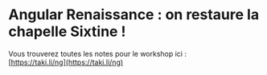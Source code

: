 # Angular Renaissance : on restaure la chapelle Sixtine !

Vous trouverez toutes les notes pour le workshop ici :  
[https://taki.li/ng](https://taki.li/ng)
